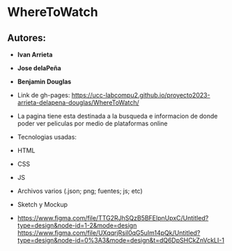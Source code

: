 # WhereToWatch

## Autores:

- **Ivan Arrieta**
- **Jose delaPeña**
- **Benjamin Douglas**

- Link de gh-pages: https://ucc-labcompu2.github.io/proyecto2023-arrieta-delapena-douglas/WhereToWatch/

- La pagina tiene esta destinada a la busqueda e informacion de donde poder ver peliculas por medio de plataformas
  online

- Tecnologias usadas:
- HTML
- CSS
- JS
- Archivos varios (.json; png; fuentes; js; etc)
- Sketch y Mockup
- https://www.figma.com/file/TTG2RJhSQzB5BFElpnUpxC/Untitled?type=design&node-id=1-2&mode=design
https://www.figma.com/file/UXqqrjRsil0qG5uIm14pQk/Untitled?type=design&node-id=0%3A3&mode=design&t=dQ6DpSHCkZnVckLI-1